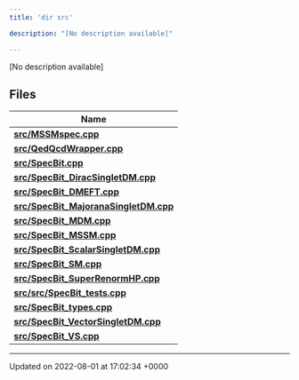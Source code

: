 ```yaml
---
title: 'dir src'

description: "[No description available]"

---
```







[No description available]

## Files

| Name           |
| -------------- |
| **[src/MSSMspec.cpp](/documentation/code/files/mssmspec_8cpp/#file-mssmspec.cpp)**  |
| **[src/QedQcdWrapper.cpp](/documentation/code/files/qedqcdwrapper_8cpp/#file-qedqcdwrapper.cpp)**  |
| **[src/SpecBit.cpp](/documentation/code/files/specbit_8cpp/#file-specbit.cpp)**  |
| **[src/SpecBit_DiracSingletDM.cpp](/documentation/code/files/specbit__diracsingletdm_8cpp/#file-specbit-diracsingletdm.cpp)**  |
| **[src/SpecBit_DMEFT.cpp](/documentation/code/files/specbit__dmeft_8cpp/#file-specbit-dmeft.cpp)**  |
| **[src/SpecBit_MajoranaSingletDM.cpp](/documentation/code/files/specbit__majoranasingletdm_8cpp/#file-specbit-majoranasingletdm.cpp)**  |
| **[src/SpecBit_MDM.cpp](/documentation/code/files/specbit__mdm_8cpp/#file-specbit-mdm.cpp)**  |
| **[src/SpecBit_MSSM.cpp](/documentation/code/files/specbit__mssm_8cpp/#file-specbit-mssm.cpp)**  |
| **[src/SpecBit_ScalarSingletDM.cpp](/documentation/code/files/specbit__scalarsingletdm_8cpp/#file-specbit-scalarsingletdm.cpp)**  |
| **[src/SpecBit_SM.cpp](/documentation/code/files/specbit__sm_8cpp/#file-specbit-sm.cpp)**  |
| **[src/SpecBit_SuperRenormHP.cpp](/documentation/code/files/specbit__superrenormhp_8cpp/#file-specbit-superrenormhp.cpp)**  |
| **[src/src/SpecBit_tests.cpp](/documentation/code/files/src_2specbit__tests_8cpp/#file-src/specbit-tests.cpp)**  |
| **[src/SpecBit_types.cpp](/documentation/code/files/specbit__types_8cpp/#file-specbit-types.cpp)**  |
| **[src/SpecBit_VectorSingletDM.cpp](/documentation/code/files/specbit__vectorsingletdm_8cpp/#file-specbit-vectorsingletdm.cpp)**  |
| **[src/SpecBit_VS.cpp](/documentation/code/files/specbit__vs_8cpp/#file-specbit-vs.cpp)**  |






-------------------------------

Updated on 2022-08-01 at 17:02:34 +0000
